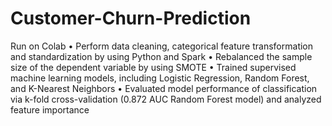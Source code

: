 # Customer-Churn-Prediction
Run on Colab
•	Perform data cleaning, categorical feature transformation and standardization by using Python and Spark
•	Rebalanced the sample size of the dependent variable by using SMOTE
•	Trained supervised machine learning models, including Logistic Regression, Random Forest, and K-Nearest Neighbors
•	Evaluated model performance of classification via k-fold cross-validation (0.872 AUC Random Forest model) and analyzed feature importance
